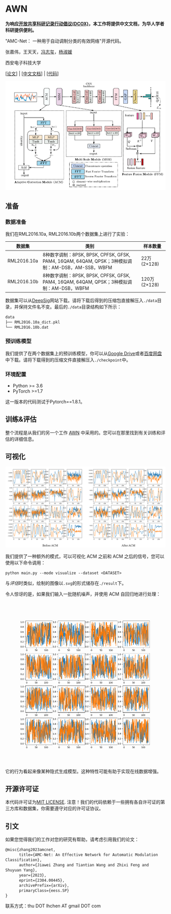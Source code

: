 # AWN

**为响应[开放共享科研记录行动倡议(DCOX)](https://mmcheng.net/docx/)，本工作将提供中文文档，为华人学者科研提供便利。**

"AMC-Net： 一种用于自动调制分类的有效网络"开源代码。

张嘉伟，王天天，[冯志玺](https://faculty.xidian.edu.cn/FZX/zh_CN/index.htm)，[杨淑媛](https://web.xidian.edu.cn/syyang/)

西安电子科技大学

[[论文](https://arxiv.org/abs/2304.00445)] | [[中文文档](doc-CN/README.md)] | [[代码](https://github.com/zjwXDU/AMC-Net)]

![](../assets/arch.png)

## 准备

### 数据准备

我们在RML2016.10a, RML2016.10b两个数据集上进行了实验：

| 数据集      | 类别                                                         | 样本数量     |
| ----------- | ------------------------------------------------------------ | ------------ |
| RML2016.10a | 8种数字调制：8PSK, BPSK, CPFSK, GFSK, PAM4, 16QAM, 64QAM, QPSK；3种模拟调制：AM-DSB，AM-SSB，WBFM | 22万(2×128)  |
| RML2016.10b | 8种数字调制：8PSK, BPSK, CPFSK, GFSK, PAM4, 16QAM, 64QAM, QPSK；3种模拟调制：AM-DSB，WBFM | 120万(2×128) |

数据集可以从[DeepSig](https://www.deepsig.ai/)网站下载。请将下载后得到的压缩包直接解压入`./data`目录，并保持文件名不变。最后的`./data`目录结构如下所示：

```
data
├── RML2016.10a_dict.pkl
└── RML2016.10b.dat
```

### 预训练模型

我们提供了在两个数据集上的预训练模型，你可以从[Google Drive](https://drive.google.com/file/d/18RyUp-qnACE1zvmVOSjiF1jhWms0eB0Z/view?usp=share_link)或者[百度网盘](https://pan.baidu.com/s/1aKlM_rj8wLYrFHXxyh8PBQ?pwd=pnxv)中下载。请将下载得到的压缩文件直接解压入`./checkpoint`中。

### 环境配置

- Python >= 3.6
- PyTorch >=1.7

这一版本的代码测试于Pytorch==1.8.1。

## 训练&评估

整个流程是从我们的另一个工作 [AWN](https://github.com/zjwXDU/AWN) 中采用的。您可以在那里找到有关训练和评估的详细信息。

## 可视化

![](../assets/ACM_view.png)

我们提供了一种额外的模式，可以可视化 ACM 之前和 ACM 之后的信号，您可以使用以下命令调用：

```
python main.py --mode visualize --dataset <DATASET>
```

与*评估*时类似，绘制的图像以`.svg`的形式储存在`./result`下。

令人惊讶的是，如果我们输入一批随机噪声，并使用 ACM 自回归地进行处理：

![](../assets/noise.gif)

它的行为看起来像某种隐式生成模型。这种特性可能有助于实现在线数据增强。

## 开源许可证

本代码许可证为[MIT LICENSE](https://github.com/zjwXDU/AMC-Net/blob/main/LICENSE). 注意！我们的代码依赖于一些拥有各自许可证的第三方库和数据集，你需要遵守对应的许可证协议。

## 引文

如果您觉得我们的工作对您的研究有帮助，请考虑引用我们的论文：

```
@misc{zhang2023amcnet,
      title={AMC-Net: An Effective Network for Automatic Modulation Classification}, 
      author={Jiawei Zhang and Tiantian Wang and Zhixi Feng and Shuyuan Yang},
      year={2023},
      eprint={2304.00445},
      archivePrefix={arXiv},
      primaryClass={eess.SP}
}
```

联系方式：thu DOT lhchen AT gmail DOT com
